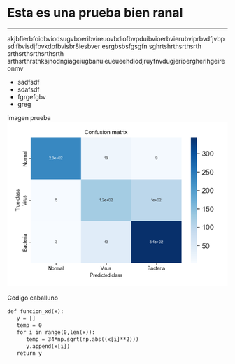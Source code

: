 # Esta es una prueba bien ranal
***
akjbfierbfoidbviodsugvboeribvireuovbdiofbvpduibvioerbvierubviprbvdfjvbpsdifbvisdjfbvkdpfbvisbr8iesbver
esrgbsbsfgsgfn
sghrtshrthsrthsrth
srthsrthsrthsrthsrth
srthsrthrsthksjnodngiageiugbanuieueueehdiodjruyfnvdugjeripergherihgeireonmv

- sadfsdf
- sdafsdf
- fgrgefgbv
- greg

imagen prueba
![imagen_prueba](Projects/Chest%20X-Ray%20Pneumonia%20Classification/CNN_128px_test1.png "This is a Titledfgdrhgrth")



Codigo caballuno
 
 ````
 def funcion_xd(x):
    y = []
    temp = 0
    for i in range(0,len(x)):
       temp = 34*np.sqrt(np.abs((x[i]**2)))
       y.append(x[i])
    return y   
 ````